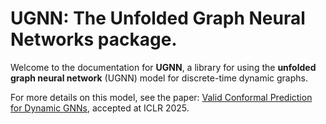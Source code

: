 # UGNN: The Unfolded Graph Neural Networks package.

Welcome to the documentation for **UGNN**, a library for using the **unfolded graph neural network** (UGNN) model for discrete-time dynamic graphs.

For more details on this model, see the paper: [Valid Conformal Prediction for Dynamic GNNs](https://arxiv.org/abs/2405.19230), accepted at ICLR 2025.

